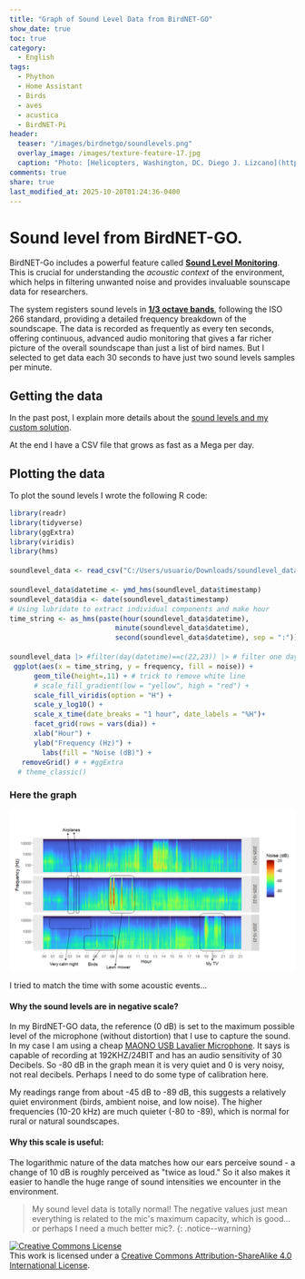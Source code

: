 ```yaml
---
title: "Graph of Sound Level Data from BirdNET-GO"
show_date: true
toc: true
category: 
  - English
tags: 
  - Phython
  - Home Assistant
  - Birds
  - aves
  - acustica
  - BirdNET-Pi 
header:
  teaser: "/images/birdnetgo/soundlevels.png"
  overlay_image: /images/texture-feature-17.jpg
  caption: "Photo: [Helicopters, Washington, DC. Diego J. Lizcano](https://www.instagram.com/walking_tapir/)"
comments: true
share: true
last_modified_at: 2025-10-20T01:24:36-0400
---
```



# Sound level from BirdNET-GO. 

BirdNET-Go includes a powerful feature called [**Sound Level Monitoring**](https://github.com/tphakala/birdnet-go/blob/main/doc/wiki/guide.md#sound-level-monitoring). This is crucial for understanding the *acoustic context* of the environment, which helps in filtering unwanted noise and provides invaluable sounscape data for researchers.

The system registers sound levels in [**1/3 octave bands**](https://www.engineeringtoolbox.com/octave-bands-frequency-limits-d_1602.html), following the ISO 266 standard, providing a detailed frequency breakdown of the soundscape.  The data is recorded as frequently as every ten seconds, offering continuous, advanced audio monitoring that gives a far richer picture of the overall soundscape than just a list of bird names. But I selected to get data each 30 seconds to have just two sound levels samples per minute.


## Getting the data

In the past post, I explain more details about the 
[sound levels and my custom solution](https://dlizcano.github.io/english/Soundlevel-data-from-BirdNET-GO/).



At the end I have a CSV file that grows as fast as a Mega per day. 

## Plotting the data

To plot the sound levels I wrote the following R code:

```R
library(readr)
library(tidyverse)
library(ggExtra)
library(viridis)
library(hms)

soundlevel_data <- read_csv("C:/Users/usuario/Downloads/soundlevel_data.csv", col_types = cols(timestamp = col_character()))

soundlevel_data$datetime <- ymd_hms(soundlevel_data$timestamp)
soundlevel_data$dia <- date(soundlevel_data$timestamp)
# Using lubridate to extract individual components and make hour
time_string <- as_hms(paste(hour(soundlevel_data$datetime),
                          minute(soundlevel_data$datetime),
                          second(soundlevel_data$datetime), sep = ":"))

soundlevel_data |> #filter(day(datetime)==c(22,23)) |> # filter one day
 ggplot(aes(x = time_string, y = frequency, fill = noise)) +
      geom_tile(height=.11) + # trick to remove white line
      # scale_fill_gradient(low = "yellow", high = "red") +
      scale_fill_viridis(option = "H") +
      scale_y_log10() +
      scale_x_time(date_breaks = "1 hour", date_labels = "%H")+
      facet_grid(rows = vars(dia)) +
      xlab("Hour") +
      ylab("Frequency (Hz)") +
        labs(fill = "Noise (dB)") +
   removeGrid() # + #ggExtra 
  # theme_classic() 

```

### Here the graph


![Sound Levels](/images/birdnetgo/soundlevels.png)

I tried to match the time with some acoustic events... 

#### Why the sound levels are in negative scale? 


In my BirdNET-GO data, the reference (0 dB) is set to the maximum possible level of the microphone (without distortion) that I use to capture the sound. In my case I am using a cheap [MAONO USB Lavalier Microphone](https://www.amazon.com/Microphone-MAONO-Omnidirectional-Microphone-Recording-Broadcasting/dp/B074BLM973?th=1). It says is capable of recording at 192KHZ/24BIT and has an audio sensitivity of 30 Decibels. So -80 dB in the graph mean it is very quiet and 0 is very noisy, not real decibels. Perhaps I need to do some type of calibration here.

My readings range from about -45 dB to -89 dB, this suggests a relatively quiet environment (birds, ambient noise, and low noise). The higher frequencies (10-20 kHz) are much quieter (-80 to -89), which is normal for rural or natural soundscapes.

#### Why this scale is useful:
The logarithmic nature of the data matches how our ears perceive sound - a change of 10 dB is roughly perceived as "twice as loud." So it also makes it easier to handle the huge range of sound intensities we encounter in the environment.


> My sound level data is totally normal! The negative values just mean everything is related to the mic's maximum capacity, which is good... or perhaps I need a much better mic?.
{: .notice--warning} 


<p>
<a rel="license" href="http://creativecommons.org/licenses/by-sa/4.0/"><img alt="Creative Commons License" style="border-width:0" src="http://i.creativecommons.org/l/by-sa/4.0/88x31.png" /></a><br />This work is licensed under a <a rel="license" href="http://creativecommons.org/licenses/by-sa/4.0/">Creative Commons Attribution-ShareAlike 4.0 International License</a>.
</p>
